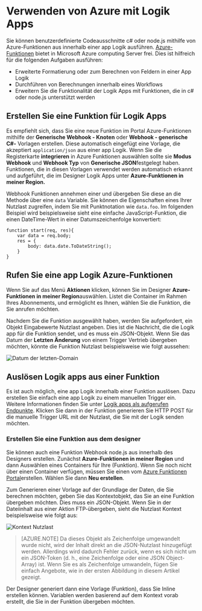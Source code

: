 <properties
   pageTitle="Verwenden von Azure mit Logik Apps | Microsoft Azure"
   description="Finden Sie unter Verwenden von Funktionen Azure mit Logik Apps"
   services="logic-apps,functions"
   documentationCenter=".net,nodejs,java"
   authors="jeffhollan"
   manager="dwrede"
   editor=""/>

<tags
   ms.service="logic-apps"
   ms.devlang="multiple"
   ms.topic="article"
   ms.tgt_pltfrm="na"
   ms.workload="integration"
   ms.date="10/18/2016"
   ms.author="jehollan"/>

# <a name="using-azure-functions-with-logic-apps"></a>Verwenden von Azure mit Logik Apps

Sie können benutzerdefinierte Codeausschnitte c# oder node.js mithilfe von Azure-Funktionen aus innerhalb einer app Logik ausführen.  [Azure-Funktionen](../azure-functions/functions-overview.md) bietet in Microsoft Azure computing Server frei. Dies ist hilfreich für die folgenden Aufgaben ausführen:

* Erweiterte Formatierung oder zum Berechnen von Feldern in einer App Logik
* Durchführen von Berechnungen innerhalb eines Workflows
* Erweitern Sie die Funktionalität der Logik Apps mit Funktionen, die in c# oder node.js unterstützt werden

## <a name="create-a-function-for-logic-apps"></a>Erstellen Sie eine Funktion für Logik Apps

Es empfiehlt sich, dass Sie eine neue Funktion im Portal Azure-Funktionen mithilfe der **Generische Webhook - Knoten** oder **Webhook - generische C#-** Vorlagen erstellen. Diese automatisch eingefügt eine Vorlage, die akzeptiert `application/json` aus einer app Logik.  Wenn Sie die Registerkarte **integrieren** in Azure Funktionen auswählen sollte sie **Modus** **Webhook** und **Webhook Typ** von **Generische JSON**festgelegt haben.  Funktionen, die in diesen Vorlagen verwendet werden automatisch erkannt und aufgeführt, die im Designer Logik Apps unter **Azure-Funktionen in meiner Region.**

Webhook Funktionen annehmen einer und übergeben Sie diese an die Methode über eine `data` Variable. Sie können die Eigenschaften eines Ihrer Nutzlast zugreifen, indem Sie mit Punktnotation wie `data.foo`.  Im folgenden Beispiel wird beispielsweise sieht eine einfache JavaScript-Funktion, die einen DateTime-Wert in einer Datumszeichenfolge konvertiert:

```
function start(req, res){
    var data = req.body;
    res = {
        body: data.date.ToDateString();
    }
}
```

## <a name="call-azure-functions-from-a-logic-app"></a>Rufen Sie eine app Logik Azure-Funktionen

Wenn Sie auf das Menü **Aktionen** klicken, können Sie im Designer **Azure-Funktionen in meiner Region**auswählen.  Listet die Container im Rahmen Ihres Abonnements, und ermöglicht es Ihnen, wählen Sie die Funktion, die Sie anrufen möchten.  

Nachdem Sie die Funktion ausgewählt haben, werden Sie aufgefordert, ein Objekt Eingabewerte Nutzlast angeben. Dies ist die Nachricht, die die Logik app für die Funktion sendet, und es muss ein JSON-Objekt. Wenn Sie das Datum der **Letzten Änderung** von einem Trigger Vertrieb übergeben möchten, könnte die Funktion Nutzlast beispielsweise wie folgt aussehen:

![Datum der letzten-Domain][1]

## <a name="trigger-logic-apps-from-a-function"></a>Auslösen Logik apps aus einer Funktion

Es ist auch möglich, eine app Logik innerhalb einer Funktion auslösen.  Dazu erstellen Sie einfach eine app Logik zu einem manuellen Trigger ein. Weitere Informationen finden Sie unter [Logik apps als aufgerufen Endpunkte](app-service-logic-http-endpoint.md).  Klicken Sie dann in der Funktion generieren Sie HTTP POST für die manuelle Trigger URL mit der Nutzlast, die Sie mit der Logik senden möchten.

### <a name="create-a-function-from-the-designer"></a>Erstellen Sie eine Funktion aus dem designer

Sie können auch eine Funktion Webhook node.js aus innerhalb des Designers erstellen. Zunächst **Azure-Funktionen in meiner Region** und dann Auswählen eines Containers für Ihre (Funktion).  Wenn Sie noch nicht über einen Container verfügen, müssen Sie einen vom [Azure Funktionen Portal](https://functions.azure.com/signin)erstellen. Wählen Sie dann **Neu erstellen**.  

Zum Generieren einer Vorlage auf der Grundlage der Daten, die Sie berechnen möchten, geben Sie das Kontextobjekt, das Sie an eine Funktion übergeben möchten. Dies muss ein JSON-Objekt. Wenn Sie in der Dateiinhalt aus einer Aktion FTP-übergeben, sieht die Nutzlast Kontext beispielsweise wie folgt aus:

![Kontext Nutzlast][2]

>[AZURE.NOTE] Da dieses Objekt als Zeichenfolge umgewandelt wurde nicht, wird der Inhalt direkt an die JSON-Nutzlast hinzugefügt werden. Allerdings wird dadurch Fehler zurück, wenn es sich nicht um ein JSON-Token (d. h., eine Zeichenfolge oder eine JSON Object-Array) ist. Wenn Sie es als Zeichenfolge umwandeln, fügen Sie einfach Angebote, wie in der ersten Abbildung in diesem Artikel gezeigt.

Der Designer generiert dann eine Vorlage (Funktion), dass Sie Inline erstellen können. Variablen werden basierend auf dem Kontext vorab erstellt, die Sie in der Funktion übergeben möchten.




<!--Image references-->
[1]: ./media/app-service-logic-azure-functions/callFunction.png
[2]: ./media/app-service-logic-azure-functions/createFunction.png
